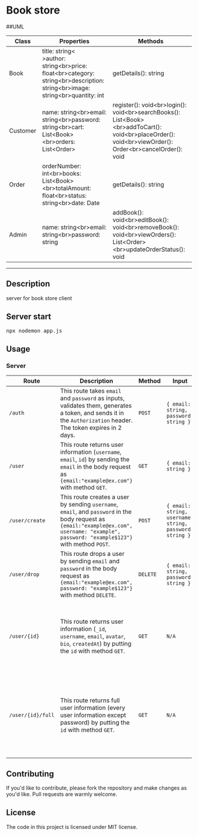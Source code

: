 # Book store

##UML

<table><thead><tr><th>Class</th><th>Properties</th><th>Methods</th></tr></thead><tbody><tr><td>Book</td><td>title: string&lt;<br>&gt;author: string&lt;br&gt;price: float&lt;br&gt;category: string&lt;br&gt;description: string&lt;br&gt;image: string&lt;br&gt;quantity: int</td><td>getDetails(): string</td></tr><tr><td>Customer</td><td>name: string&lt;br&gt;email: string&lt;br&gt;password: string&lt;br&gt;cart: List&lt;Book&gt;&lt;br&gt;orders: List&lt;Order&gt;</td><td>register(): void&lt;br&gt;login(): void&lt;br&gt;searchBooks(): List&lt;Book&gt;&lt;br&gt;addToCart(): void&lt;br&gt;placeOrder(): void&lt;br&gt;viewOrder(): Order&lt;br&gt;cancelOrder(): void</td></tr><tr><td>Order</td><td>orderNumber: int&lt;br&gt;books: List&lt;Book&gt;&lt;br&gt;totalAmount: float&lt;br&gt;status: string&lt;br&gt;date: Date</td><td>getDetails(): string</td></tr><tr><td>Admin</td><td>name: string&lt;br&gt;email: string&lt;br&gt;password: string</td><td>addBook(): void&lt;br&gt;editBook(): void&lt;br&gt;removeBook(): void&lt;br&gt;viewOrders(): List&lt;Order&gt;&lt;br&gt;updateOrderStatus(): void</td></tr></tbody></table>

  ---------------------------------------------------------------------

## Description

server for book store client

## Server start
<kbd>npx nodemon app.js</kbd>

## Usage

### Server

| Route | Description | Method | Input | Output |
|-------|-------------|--------|-------|--------|
| `/auth` | This route takes `email` and `password` as inputs, validates them, generates a token, and sends it in the `Authorization` header. The token expires in 2 days. | `POST` | `{ email: string, password: string }` | `{ token: string }` |
| `/user` | This route returns user information (`username`, `email`, `id`) by sending the `email` in the body request as `{email:"example@ex.com"}` with method `GET`. | `GET` | `{ email: string }` | `{ _id: string, username: string, email: string, id: string }` |
| `/user/create` | This route creates a user by sending `username`, `email`, and `password` in the body request as `{email:"example@ex.com", username: "example", password: "example$123"}` with method `POST`. | `POST` | `{ email: string, username: string, password: string }` | `{ _id: string, username: string, email: string }` |
| `/user/drop` | This route drops a user by sending `email` and `password` in the body request as `{email:"example@ex.com", password: "example$123"}` with method `DELETE`. | `DELETE` | `{ email: string, password: string }` | `{ message: string }` |
| `/user/{id}` | This route returns user information (`_id`, `username`, `email`, `avatar`, `bio`, `createdAt`) by putting the `id` with method `GET`. | `GET` | `N/A` | `{ _id: string, username: string, email: string, avatar: string, bio: string, createdAt: Date }` |
| `/user/{id}/full` | This route returns full user information (every user information except password) by putting the `id` with method `GET`. | `GET` | `N/A` | `{ _id: string, username: string, email: string, avatar: string, bio: string, createdAt: Date, store: [] }` |

## Contributing

If you'd like to contribute, please fork the repository and make changes as you'd like. Pull requests are warmly welcome.

## License

The code in this project is licensed under MIT license.
